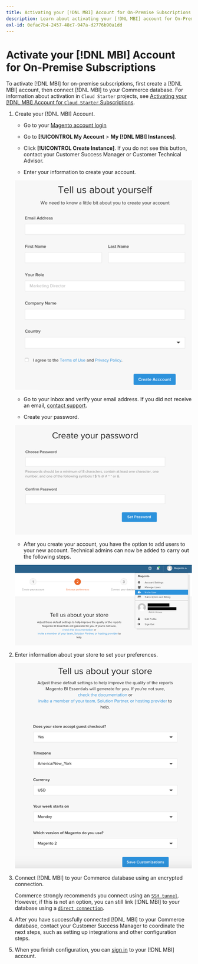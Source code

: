 ```yaml
---
title: Activating your [!DNL MBI] Account for On-Premise Subscriptions
description: Learn about activating your [!DNL MBI] account for On-Premise Subscriptions.
exl-id: 0efac7b4-2457-48c7-947a-d2776b90a1dd
---
```

# Activate your [!DNL MBI] Account for On-Premise Subscriptions

To activate [!DNL MBI] for on-premise subscriptions, first create a [!DNL MBI] account, then connect [!DNL MBI] to your Commerce database. For information about activation in `Cloud Starter` projects, see [Activating your [!DNL MBI] Account for `Cloud Starter` Subscriptions](../getting-started/cloud-activation.md).

1. Create your [!DNL MBI] Account.

    -  Go to your [Magento account login](https://account.magento.com/customer/account/login)

    -  Go to **[!UICONTROL My Account** > **My [!DNL MBI] Instances]**.

    -  Click **[!UICONTROL Create Instance]**. If you do not see this button, contact your Customer Success Manager or Customer Technical Advisor.

    -  Enter your information to create your account.

     ![](../assets/create-account-2.png)

    -  Go to your inbox and verify your email address. If you did not receive an email, [contact support](https://experienceleague.adobe.com/docs/commerce-knowledge-base/kb/troubleshooting/miscellaneous/mbi-service-policies.html?lang=en).

    -  Create your password.

    ![](../assets/create-account-4.png)

    -  After you create your account, you have the option to add users to your new account. Technical admins can now be added to carry out the following steps.

     ![](../assets/create-account-5.png)

1. Enter information about your store to set your preferences.

    ![](../assets/create-account-6.png)

1. Connect [!DNL MBI] to your Commerce database using an encrypted connection.

   Commerce strongly recommends you connect using an [`SSH tunnel`](../data-analyst/importing-data/integrations/mysql-via-ssh-tunnel.md). However, if this is not an option, you can still link [!DNL MBI] to your database using a [`direct connection`](../data-analyst/importing-data/integrations/mysql-via-a-direct-connection.md).

1. After you have successfully connected [!DNL MBI] to your Commerce database, contact your Customer Success Manager to coordinate the next steps, such as setting up integrations and other configuration steps.

1. When you finish configuration, you can [sign in](../getting-started/sign-in.md) to your [!DNL MBI] account.
